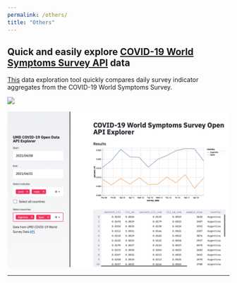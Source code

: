 ```yaml
---
permalink: /others/
title: "Others"
---
```


## Quick and easily explore [COVID-19 World Symptoms Survey API](https://gisumd.github.io/COVID-19-API-Documentation/docs/home.html) data

[This](https://share.streamlit.io/andgarc/covid19-umd-api-explorer/main/api.py?fbclid=IwAR1qUIHV-NAtAXDIcsbykoUDLJC9zH3Sh1MIrcfYzC6vrQQJTCPYpYvsd7g) data exploration tool quickly compares daily survey indicator aggregates from the COVID-19 World Symptoms Survey.

![](https://img.shields.io/static/v1?label=lifecycle&message=beta&color=blue)

[![COVID-19 API Explorer](/assets/images/others/api_explorer.png)](https://share.streamlit.io/andgarc/covid19-umd-api-explorer/main/api.py?fbclid=IwAR1qUIHV-NAtAXDIcsbykoUDLJC9zH3Sh1MIrcfYzC6vrQQJTCPYpYvsd7g)

---